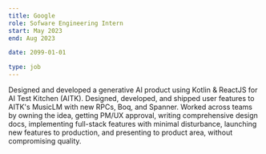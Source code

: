 ```yaml
---
title: Google
role: Sofware Engineering Intern
start: May 2023
end: Aug 2023

date: 2099-01-01

type: job
---
```


Designed and developed a generative AI product using Kotlin & ReactJS for AI Test Kitchen (AITK). Designed, developed, and shipped user features to AITK's MusicLM with new RPCs, Boq, and Spanner. Worked across teams by owning the idea, getting PM/UX approval, writing comprehensive design docs, implementing full-stack features with minimal disturbance, launching new features to production, and presenting to product area, without compromising quality.
